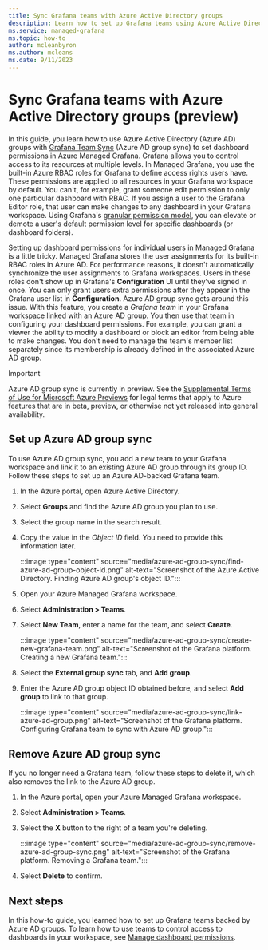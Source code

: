 ```yaml
---
title: Sync Grafana teams with Azure Active Directory groups
description: Learn how to set up Grafana teams using Azure Active Directory groups in Azure Managed Grafana
ms.service: managed-grafana
ms.topic: how-to
author: mcleanbyron
ms.author: mcleans
ms.date: 9/11/2023
--- 
```


# Sync Grafana teams with Azure Active Directory groups (preview)

In this guide, you learn how to use Azure Active Directory (Azure AD) groups with [Grafana Team Sync](https://grafana.com/docs/grafana/latest/setup-grafana/configure-security/configure-team-sync/) (Azure AD group sync) to set dashboard permissions in Azure Managed Grafana. Grafana allows you to control access to its resources at multiple levels. In Managed Grafana, you use the built-in Azure RBAC roles for Grafana to define access rights users have. These permissions are applied to all resources in your Grafana workspace by default. You can't, for example, grant someone edit permission to only one particular dashboard with RBAC. If you assign a user to the Grafana Editor role, that user can make changes to any dashboard in your Grafana workspace. Using Grafana's [granular permission model](https://grafana.com/docs/grafana/latest/setup-grafana/configure-security/configure-team-sync/), you can elevate or demote a user's default permission level for specific dashboards (or dashboard folders).

Setting up dashboard permissions for individual users in Managed Grafana is a little tricky. Managed Grafana stores the user assignments for its built-in RBAC roles in Azure AD. For performance reasons, it doesn't automatically synchronize the user assignments to Grafana workspaces. Users in these roles don't show up in Grafana's **Configuration** UI until they've signed in once. You can only grant users extra permissions after they appear in the Grafana user list in **Configuration**. Azure AD group sync gets around this issue. With this feature, you create a *Grafana team* in your Grafana workspace linked with an Azure AD group. You then use that team in configuring your dashboard permissions. For example, you can grant a viewer the ability to modify a dashboard or block an editor from being able to make changes. You don't need to manage the team's member list separately since its membership is already defined in the associated Azure AD group.

> [!IMPORTANT]
> Azure AD group sync is currently in preview. See the [Supplemental Terms of Use for Microsoft Azure Previews](https://azure.microsoft.com/support/legal/preview-supplemental-terms/) for legal terms that apply to Azure features that are in beta, preview, or otherwise not yet released into general availability.

## Set up Azure AD group sync

To use Azure AD group sync, you add a new team to your Grafana workspace and link it to an existing Azure AD group through its group ID. Follow these steps to set up an Azure AD-backed Grafana team.

1. In the Azure portal, open Azure Active Directory.
1. Select **Groups** and find the Azure AD group you plan to use.
1. Select the group name in the search result.
1. Copy the value in the *Object ID* field. You need to provide this information later.

    :::image type="content" source="media/azure-ad-group-sync/find-azure-ad-group-object-id.png" alt-text="Screenshot of the Azure Active Directory. Finding Azure AD group's object ID.":::

1. Open your Azure Managed Grafana workspace.
1. Select **Administration > Teams**.
1. Select **New Team**, enter a name for the team, and select **Create**.

    :::image type="content" source="media/azure-ad-group-sync/create-new-grafana-team.png" alt-text="Screenshot of the Grafana platform. Creating a new Grafana team.":::

1. Select the **External group sync** tab, and **Add group**.
1. Enter the Azure AD group object ID obtained before, and select **Add group** to link to that group.

    :::image type="content" source="media/azure-ad-group-sync/link-azure-ad-group.png" alt-text="Screenshot of the Grafana platform. Configuring Grafana team to sync with Azure AD group.":::

## Remove Azure AD group sync

If you no longer need a Grafana team, follow these steps to delete it, which also removes the link to the Azure AD group.

1. In the Azure portal, open your Azure Managed Grafana workspace.
1. Select **Administration > Teams**.
1. Select the **X** button to the right of a team you're deleting.

    :::image type="content" source="media/azure-ad-group-sync/remove-azure-ad-group-sync.png" alt-text="Screenshot of the Grafana platform. Removing a Grafana team.":::

1. Select **Delete** to confirm.

## Next steps

In this how-to guide, you learned how to set up Grafana teams backed by Azure AD groups. To learn how to use teams to control access to dashboards in your workspace, see [Manage dashboard permissions](https://grafana.com/docs/grafana/latest/administration/user-management/manage-dashboard-permissions/).

